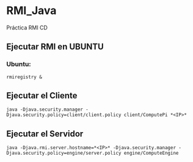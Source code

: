 # RMI_Java
Práctica RMI CD

## Ejecutar RMI en UBUNTU

### Ubuntu:
	rmiregistry &

## Ejecutar el Cliente

	java -Djava.security.manager -Djava.security.policy=client/client.policy client/ComputePi *<IP>*

## Ejecutar el Servidor

	java -Djava.rmi.server.hostname=*<IP>* -Djava.security.manager -Djava.security.policy=engine/server.policy engine/ComputeEngine
